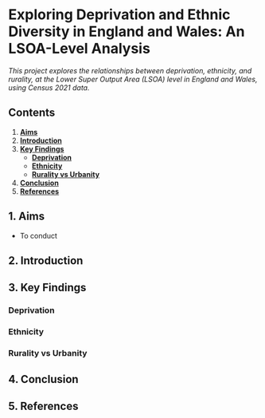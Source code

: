 # Exploring Deprivation and Ethnic Diversity in England and Wales: An LSOA-Level Analysis
*This project explores the relationships between deprivation, ethnicity, and rurality, at the Lower Super Output Area (LSOA) level in England and Wales, using Census 2021 data.*

## Contents
1. [**Aims**](#1-aims)
2. [**Introduction**](#2-introduction)
3. [**Key Findings**](#3-key-findings)
   - [**Deprivation**](#deprivation)
   - [**Ethnicity**](#ethnicity)
   - [**Rurality vs Urbanity**](#rurality-vs-urbanity)
4. [**Conclusion**](#4-conclusion)
5. [**References**](#5-references)

## 1. **Aims**
- To conduct
## 2. **Introduction**

## 3. **Key Findings**

### **Deprivation**

### **Ethnicity**

### **Rurality vs Urbanity**

## 4. **Conclusion**

## 5. **References**

